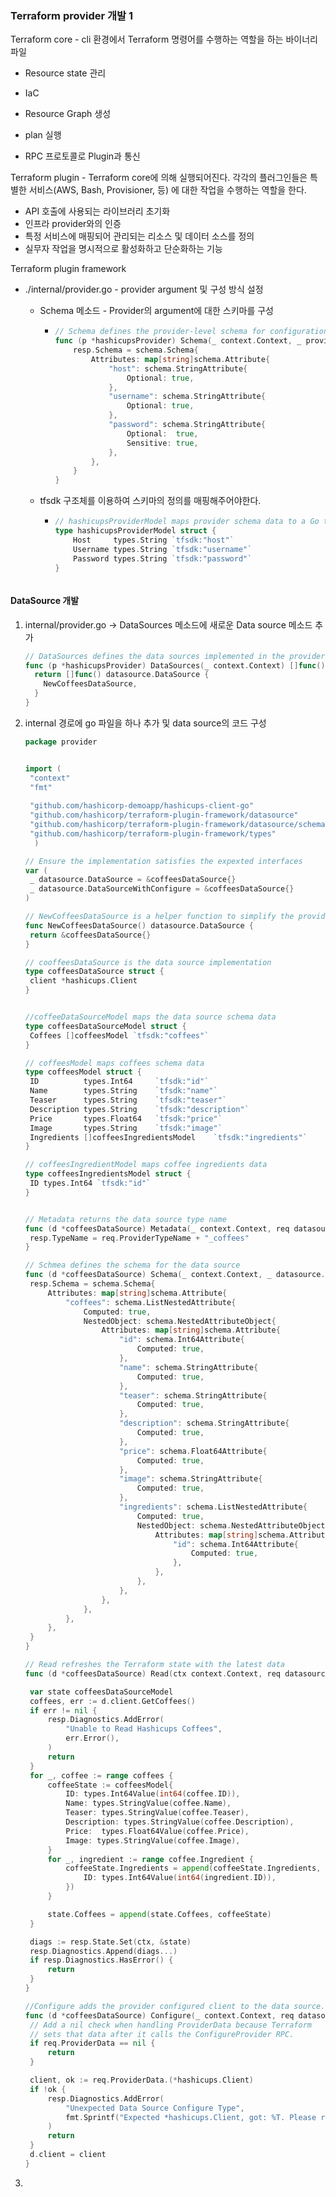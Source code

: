 
### Terraform provider 개발 1

Terraform core - cli 환경에서 Terraform 명령어를 수행하는 역할을 하는 바이너리 파일

- Resource state 관리

- IaC
- Resource Graph 생성
- plan 실행

- RPC 프로토콜로 Plugin과 통신

Terraform plugin - Terraform core에 의해 실행되어진다. 각각의 플러그인들은 특별한 서비스(AWS, Bash, Provisioner, 등) 에 대한 작업을 수행하는 역할을 한다.

- API 호출에 사용되는 라이브러리 초기화
- 인프라 provider와의 인증
- 특정 서비스에 매핑되어 관리되는 리소스 및 데이터 소스를 정의
- 실무자 작업을 명시적으로 활성화하고 단순화하는 기능



Terraform plugin framework

- ./internal/provider.go - provider argument 및 구성 방식 설정

  - Schema 메소드 - Provider의 argument에 대한 스키마를 구성

    - ``` go
      // Schema defines the provider-level schema for configuration data.
      func (p *hashicupsProvider) Schema(_ context.Context, _ provider.SchemaRequest, resp *provider.SchemaResponse) {
          resp.Schema = schema.Schema{
              Attributes: map[string]schema.Attribute{
                  "host": schema.StringAttribute{
                      Optional: true,
                  },
                  "username": schema.StringAttribute{
                      Optional: true,
                  },
                  "password": schema.StringAttribute{
                      Optional:  true,
                      Sensitive: true,
                  },
              },
          }
      }
      ```

  - tfsdk 구조체를 이용하여 스키마의 정의를 매핑해주어야한다.

    - ``` go
      // hashicupsProviderModel maps provider schema data to a Go type.
      type hashicupsProviderModel struct {
          Host     types.String `tfsdk:"host"`
          Username types.String `tfsdk:"username"`
          Password types.String `tfsdk:"password"`
      }



#### DataSource 개발

1. internal/provider.go -> DataSources 메소드에 새로운 Data source 메소드 추가

   ```go
   // DataSources defines the data sources implemented in the provider.
   func (p *hashicupsProvider) DataSources(_ context.Context) []func() datasource.DataSource {
     return []func() datasource.DataSource {
       NewCoffeesDataSource,
     }
   }
   ```

2. internal 경로에 go 파일을 하나 추가 및 data source의 코드 구성

   ``` go
   package provider
   
   
   import (
   	"context"
   	"fmt"
     
   	"github.com/hashicorp-demoapp/hashicups-client-go"
   	"github.com/hashicorp/terraform-plugin-framework/datasource"
   	"github.com/hashicorp/terraform-plugin-framework/datasource/schema"
   	"github.com/hashicorp/terraform-plugin-framework/types"
     )
   
   // Ensure the implementation satisfies the expexted interfaces
   var (
   	_ datasource.DataSource = &coffeesDataSource{}
   	_ datasource.DataSourceWithConfigure = &coffeesDataSource{}
   )
   
   // NewCoffeesDataSource is a helper function to simplify the provider implementation
   func NewCoffeesDataSource() datasource.DataSource {
   	return &coffeesDataSource{}
   }
   
   // cooffeesDataSource is the data source implementation
   type coffeesDataSource struct {
   	client *hashicups.Client
   }
   
   
   //coffeeDataSourceModel maps the data source schema data
   type coffeesDataSourceModel struct {
   	Coffees []coffeesModel `tfsdk:"coffees"`
   }
   
   // coffeesModel maps coffees schema data
   type coffeesModel struct {
   	ID 			types.Int64 	`tfsdk:"id"`
   	Name 		types.String	`tfsdk:"name"`
   	Teaser		types.String	`tfsdk:"teaser"`
   	Description types.String 	`tfsdk:"description"`
   	Price 		types.Float64	`tfsdk:"price"`
   	Image		types.String 	`tfsdk:"image"`
   	Ingredients []coffeesIngredientsModel    `tfsdk:"ingredients"`
   }
   
   // coffeesIngredientModel maps coffee ingredients data
   type coffeesIngredientsModel struct {
   	ID types.Int64 `tfsdk:"id"`
   }
   
   
   // Metadata returns the data source type name
   func (d *coffeesDataSource) Metadata(_ context.Context, req datasource.MetadataRequest, resp *datasource.MetadataResponse) {
   	resp.TypeName = req.ProviderTypeName + "_coffees"
   }
   
   // Schmea defines the schema for the data source
   func (d *coffeesDataSource) Schema(_ context.Context, _ datasource.SchemaRequest, resp *datasource.SchemaResponse) {
   	resp.Schema = schema.Schema{
   		Attributes: map[string]schema.Attribute{
   			"coffees": schema.ListNestedAttribute{
   				Computed: true,
   				NestedObject: schema.NestedAttributeObject{
   					Attributes: map[string]schema.Attribute{
   						"id": schema.Int64Attribute{
   							Computed: true,
   						},
   						"name": schema.StringAttribute{
   							Computed: true,
   						},
   						"teaser": schema.StringAttribute{
   							Computed: true,
   						},
   						"description": schema.StringAttribute{
   							Computed: true,
   						},
   						"price": schema.Float64Attribute{
   							Computed: true,
   						},
   						"image": schema.StringAttribute{
   							Computed: true,
   						},
   						"ingredients": schema.ListNestedAttribute{
   							Computed: true,
   							NestedObject: schema.NestedAttributeObject{
   								Attributes: map[string]schema.Attribute{
   									"id": schema.Int64Attribute{
   										Computed: true,
   									},
   								},
   							},
   						},
   					},
   				},
   			},
   		},
   	}
   }
   
   // Read refreshes the Terraform state with the latest data
   func (d *coffeesDataSource) Read(ctx context.Context, req datasource.ReadRequest, resp *datasource.ReadResponse) {
   
   	var state coffeesDataSourceModel
   	coffees, err := d.client.GetCoffees()
   	if err != nil {
   		resp.Diagnostics.AddError(
   			"Unable to Read Hashicups Coffees",
   			err.Error(),
   		)
   		return
   	}
   	for _, coffee := range coffees {
   		coffeeState := coffeesModel{
   			ID: types.Int64Value(int64(coffee.ID)),
   			Name: types.StringValue(coffee.Name),
   			Teaser: types.StringValue(coffee.Teaser),
   			Description: types.StringValue(coffee.Description),
   			Price:	types.Float64Value(coffee.Price),
   			Image: types.StringValue(coffee.Image),
   		}
   		for _, ingredient := range coffee.Ingredient {
   			coffeeState.Ingredients = append(coffeeState.Ingredients, coffeesIngredientsModel{
   				ID: types.Int64Value(int64(ingredient.ID)),
   			})
   		}
   
   		state.Coffees = append(state.Coffees, coffeeState)
   	}
   
   	diags := resp.State.Set(ctx, &state)
   	resp.Diagnostics.Append(diags...)
   	if resp.Diagnostics.HasError() {
   		return
   	}
   }
   
   //Configure adds the provider configured client to the data source.
   func (d *coffeesDataSource) Configure(_ context.Context, req datasource.ConfigureRequest, resp *datasource.ConfigureResponse) {
   	// Add a nil check when handling ProviderData because Terraform
   	// sets that data after it calls the ConfigureProvider RPC.
   	if req.ProviderData == nil {
   		return
   	}
   
   	client, ok := req.ProviderData.(*hashicups.Client)
   	if !ok {
   		resp.Diagnostics.AddError(
   			"Unexpected Data Source Configure Type",
   			fmt.Sprintf("Expected *hashicups.Client, got: %T. Please report this issue to the provider developers.", req.ProviderData),
   		)
   		return
   	}
   	d.client = client
   }
   ```



3. 
